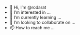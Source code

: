 - 👋 Hi, I’m @rodarat
- 👀 I’m interested in ...
- 🌱 I’m currently learning ...
- 💞️ I’m looking to collaborate on ...
- 📫 How to reach me ...

<!---
rodarat/rodarat is a ✨ special ✨ repository because its `README.md` (this file) appears on your GitHub profile.
You can click the Preview link to take a look at your changes.
--->
